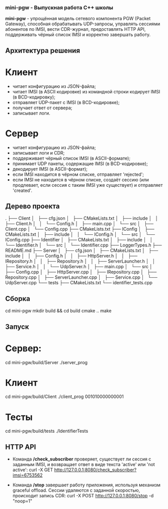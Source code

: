 ### mini-pgw - Выпускная работа С++ школы

**mini-pgw** - упрощённая модель сетевого компонента PGW (Packet Gateway), способная обрабатывать UDP-запросы, управлять сессиями абонентов по IMSI, вести CDR-журнал, предоставлять HTTP API, поддерживать чёрный список IMSI и корректно завершать работу.


## Архитектура решения

# Клиент

* читает конфигурацию из JSON-файла;
* читает IMSI (в ASCII кодировке) из командной строки кодирует IMSI (в BCD-кодировку);
* отправляет UDP-пакет с IMSI (в BCD-кодировке);
* получает ответ от сервера;
* записывает логи.

# Сервер

* читает конфигурацию из JSON-файла;
* записывает логи и CDR;
* поддерживает чёрный список IMSI (в ASCII-формате);
* принимает UDP пакеты, содержащие IMSI (в BCD-кодировке);
* декодирует IMSI (в ASCII-формат);
* если IMSI находится в чёрном списке, отправляет 'rejected';
* если IMSI не находится в чёрном списке, создаёт сессию (или продлевает, если сессия с таким IMSI уже существует) и отправляет 'created'.


## Дерево проекта

.
├── Client
│   ├── cfg.json
│   ├── CMakeLists.txt
│   ├── include
│   │   ├── Client.h
│   │   └── Config.h
│   ├── main.cpp
│   └── src
│       ├── Client.cpp
│       └── Config.cpp
├── CMakeLists.txt
├── IConfig
│   ├── CMakeLists.txt
│   ├── include
│   │   └── IConfig.h
│   └── src
│       └── IConfig.cpp
├── Identifier
│   ├── CMakeLists.txt
│   ├── include
│   │   └── Identifier.h
│   └── src
│       └── Identifier.cpp
├── LoggerTypes.h
├── README.md
├── Server
│   ├── cfg.json
│   ├── CMakeLists.txt
│   ├── include
│   │   ├── Config.h
│   │   ├── HttpServer.h
│   │   ├── IRepository.h
│   │   ├── Repository.h
│   │   ├── ServerLauncher.h
│   │   ├── Service.h
│   │   └── UdpServer.h
│   ├── main.cpp
│   └── src
│       ├── Config.cpp
│       ├── HttpServer.cpp
│       ├── IRepository.cpp
│       ├── Repository.cpp
│       ├── ServerLauncher.cpp
│       ├── Service.cpp
│       └── UdpServer.cpp
└── tests
    ├── CMakeLists.txt
    └── identifier_tests.cpp


## Сборка

cd mini-pgw
mkdir build && cd build
cmake ..
make

## Запуск

# Сервер:
cd mini-pgw/build/Server
./server_prog

# Клиент
cd mini-pgw/build/Client
./client_prog 001010000000001

# Тесты
cd mini-pgw/build/tests
./IdentifierTests

## HTTP API

* Команда **/check_subscriber** проверяет, существует ли сессия c заданным IMSI, и возвращает ответ в виде текста 'active' или 'not active':
curl -X GET http://127.0.0.1:8080/check_subscriber?imsi=6753562

* Команда **/stop** завершает работу приложения, используя механизм graceful offload. Сессии удаляются с заданной скоростью, происходит запись CDR:
curl -X POST http://127.0.0.1:8080/stop -d "noop=1"